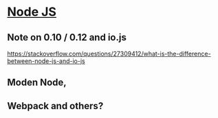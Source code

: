 # [Node JS](https://nodejs.org/en)

## Note on 0.10 / 0.12 and io.js

https://stackoverflow.com/questions/27309412/what-is-the-difference-between-node-js-and-io-js

## Moden Node,


## Webpack and others?

